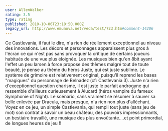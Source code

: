 ```yaml
---
user: AllenWalker
rating: 3.5
type: rating
published: 2010-10-06T23:18:50.000Z
legacy_url: http://www.emunova.net/veda/test/723.htm#comment-14206
---
```

Ce Castlevania, il faut le dire, n'a rien de réellement exceptionnel au niveau des innovations. Les décors et personnages apparaissent plus gros à l'écran ce qui n'est pas sans provoquer la critique de certains joueurs habitués de une vue plus éloignée. Les musiques bien qu'en 8bit ayant l'effet un peu larsen à force propose des thèmes malgré tout de toute beauté, je pense au thème du héros Juste, qui est juste sublime. Le système de grimoire est relativement original, puisqu'il reprend les bases "magiques" du personnage de Belnadez (cf: Castlevania 3). Juste n'a rien d'exceptionnel question charisme, il est juste le parfait androgyne qui ressemble d'ailleurs curieusement à Alucard (héros vampire du fameux Symphonie of Night). Le scénario, sans  vraiment se résumer à sauver sa belle enlevée par Dracula, mais presque, n'a rien non plus d'alléchant. Voyez en ce jeu, un simple Castlevania, qui rempli tout juste (sans jeu de mot) son contrat à savoir un beau château, des pouvoirs impressionnants, un bestiaire travaillé, une musique des plus envoûtante....et point primordial, de longues heures de jeu !!